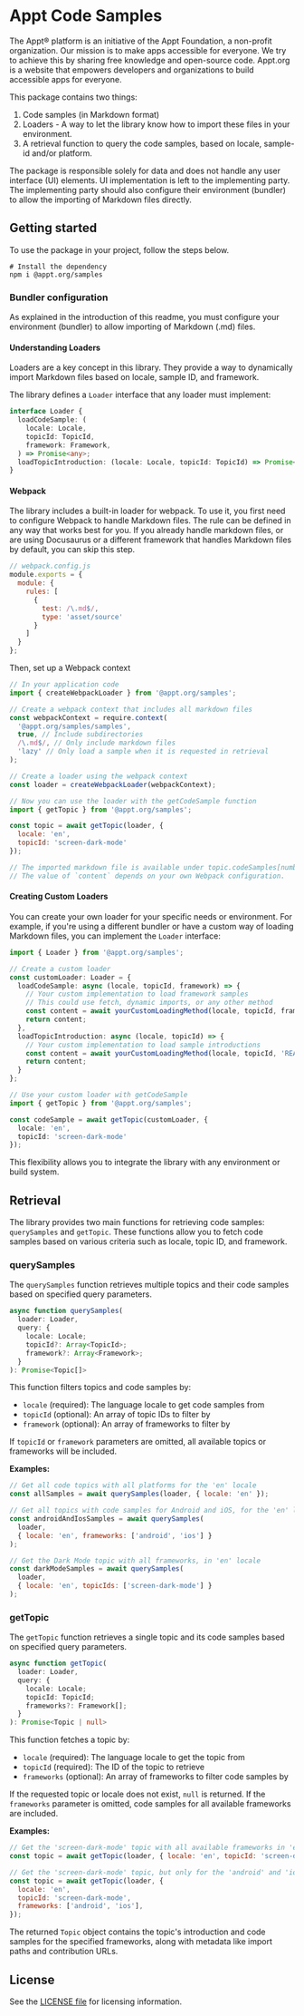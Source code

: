 # Appt Code Samples

The Appt® platform is an initiative of the Appt Foundation, a non-profit organization. Our mission is to make apps
accessible for everyone. We try to achieve this by sharing free knowledge and open-source code. Appt.org is a website
that empowers developers and organizations to build accessible apps for everyone.

This package contains two things:

1. Code samples (in Markdown format)
2. Loaders - A way to let the library know how to import these files in your environment.
3. A retrieval function to query the code samples, based on locale, sample-id and/or platform.

The package is responsible solely for data and does not handle any user interface (UI) elements. UI
implementation is left to the implementing party. The implementing party should also configure their environment
(bundler) to allow the importing of Markdown files directly.

## Getting started

To use the package in your project, follow the steps below.

```shell
# Install the dependency
npm i @appt.org/samples
```

### Bundler configuration

As explained in the introduction of this readme, you must configure your environment (bundler) to allow importing
of Markdown (.md) files.

#### Understanding Loaders

Loaders are a key concept in this library. They provide a way to dynamically import Markdown files based on locale,
sample ID, and framework.

The library defines a `Loader` interface that any loader must implement:

```typescript
interface Loader {
  loadCodeSample: (
    locale: Locale,
    topicId: TopicId,
    framework: Framework,
  ) => Promise<any>;
  loadTopicIntroduction: (locale: Locale, topicId: TopicId) => Promise<any>;
}
```

#### Webpack

The library includes a built-in loader for webpack. To use it, you first need to configure Webpack to handle Markdown
files. The rule can be defined in any way that works best for you. If you already handle markdown files, or are using
Docusaurus or a different framework that handles Markdown files by default, you can skip this step.

```javascript
// webpack.config.js
module.exports = {
  module: {
    rules: [
      {
        test: /\.md$/,
        type: 'asset/source'
      }
    ]
  }
};
```

Then, set up a Webpack context

```javascript
// In your application code
import { createWebpackLoader } from '@appt.org/samples';

// Create a webpack context that includes all markdown files
const webpackContext = require.context(
  '@appt.org/samples/samples',
  true, // Include subdirectories
  /\.md$/, // Only include markdown files
  'lazy' // Only load a sample when it is requested in retrieval
);

// Create a loader using the webpack context
const loader = createWebpackLoader(webpackContext);

// Now you can use the loader with the getCodeSample function
import { getTopic } from '@appt.org/samples';

const topic = await getTopic(loader, {
  locale: 'en',
  topicId: 'screen-dark-mode'
});

// The imported markdown file is available under topic.codeSamples[number].content.
// The value of `content` depends on your own Webpack configuration.
```

#### Creating Custom Loaders

You can create your own loader for your specific needs or environment. For example, if you're using a different bundler
or have a custom way of loading Markdown files, you can implement the `Loader` interface:

```typescript
import { Loader } from '@appt.org/samples';

// Create a custom loader
const customLoader: Loader = {
  loadCodeSample: async (locale, topicId, framework) => {
    // Your custom implementation to load framework samples
    // This could use fetch, dynamic imports, or any other method
    const content = await yourCustomLoadingMethod(locale, topicId, framework);
    return content;
  },
  loadTopicIntroduction: async (locale, topicId) => {
    // Your custom implementation to load sample introductions
    const content = await yourCustomLoadingMethod(locale, topicId, 'README');
    return content;
  }
};

// Use your custom loader with getCodeSample
import { getTopic } from '@appt.org/samples';

const codeSample = await getTopic(customLoader, {
  locale: 'en',
  topicId: 'screen-dark-mode'
});
```

This flexibility allows you to integrate the library with any environment or build system.

## Retrieval

The library provides two main functions for retrieving code samples: `querySamples` and `getTopic`. These functions allow you to fetch code samples based on various criteria such as locale, topic ID, and framework.

### querySamples

The `querySamples` function retrieves multiple topics and their code samples based on specified query parameters.

```typescript
async function querySamples(
  loader: Loader,
  query: {
    locale: Locale;
    topicId?: Array<TopicId>;
    framework?: Array<Framework>;
  }
): Promise<Topic[]>
```

This function filters topics and code samples by:
- `locale` (required): The language locale to get code samples from
- `topicId` (optional): An array of topic IDs to filter by
- `framework` (optional): An array of frameworks to filter by

If `topicId` or `framework` parameters are omitted, all available topics or frameworks will be included.

**Examples:**

```javascript
// Get all code topics with all platforms for the 'en' locale
const allSamples = await querySamples(loader, { locale: 'en' });

// Get all topics with code samples for Android and iOS, for the 'en' locale
const androidAndIosSamples = await querySamples(
  loader,
  { locale: 'en', frameworks: ['android', 'ios'] }
);

// Get the Dark Mode topic with all frameworks, in 'en' locale
const darkModeSamples = await querySamples(
  loader,
  { locale: 'en', topicIds: ['screen-dark-mode'] }
);
```

### getTopic

The `getTopic` function retrieves a single topic and its code samples based on specified query parameters.

```typescript
async function getTopic(
  loader: Loader,
  query: {
    locale: Locale;
    topicId: TopicId;
    frameworks?: Framework[];
  }
): Promise<Topic | null>
```

This function fetches a topic by:
- `locale` (required): The language locale to get the topic from
- `topicId` (required): The ID of the topic to retrieve
- `frameworks` (optional): An array of frameworks to filter code samples by

If the requested topic or locale does not exist, `null` is returned. If the `frameworks` parameter is omitted, code samples for all available frameworks are included.

**Examples:**

```javascript
// Get the 'screen-dark-mode' topic with all available frameworks in 'en' locale
const topic = await getTopic(loader, { locale: 'en', topicId: 'screen-dark-mode' });

// Get the 'screen-dark-mode' topic, but only for the 'android' and 'ios' frameworks
const topic = await getTopic(loader, {
  locale: 'en',
  topicId: 'screen-dark-mode',
  frameworks: ['android', 'ios'],
});
```

The returned `Topic` object contains the topic's introduction and code samples for the specified frameworks, along with metadata like import paths and contribution URLs.



## License

See the [LICENSE file](./LICENSE) for licensing information.
